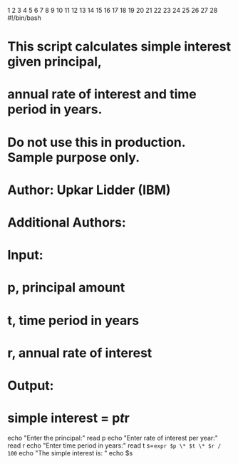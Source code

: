 1
2
3
4
5
6
7
8
9
10
11
12
13
14
15
16
17
18
19
20
21
22
23
24
25
26
27
28
#!/bin/bash
   # This script calculates simple interest given principal,
   # annual rate of interest and time period in years.
   # Do not use this in production. Sample purpose only.
   # Author: Upkar Lidder (IBM)
   # Additional Authors:
   # <your GitHub username>
   # Input:
   # p, principal amount
   # t, time period in years
   # r, annual rate of interest
   # Output:
   # simple interest = p*t*r
   echo "Enter the principal:"
   read p
   echo "Enter rate of interest per year:"
   read r
   echo "Enter time period in years:"
   read t
   s=`expr $p \* $t \* $r / 100`
   echo "The simple interest is: "
   echo $s
